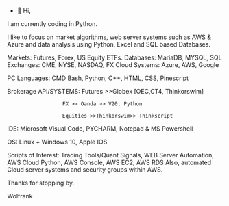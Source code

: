 - 👋 Hi, 

I am currently coding in Python. 

I like to focus on market algorithms, web server systems such as AWS & Azure and data analysis using Python, Excel and SQL based Databases. 

Markets:  Futures, Forex, US Equity ETFs.
Databases:  MariaDB, MYSQL, SQL
Exchanges:  CME, NYSE, NASDAQ, FX 
Cloud Systems:  Azure, AWS, Google

PC Languages:  CMD Bash, Python, C++, HTML, CSS, Pinescript 

Brokerage API/SYSTEMS: 
                      Futures >>Globex [OEC,CT4, Thinkorswim]
                      
                      FX >> Oanda >> V20, Python 
                      
                      Equities >>Thinkorswim>> Thinkscript
                      
                      

IDE:  Microsoft  Visual Code, PYCHARM, Notepad & MS Powershell  

OS: Linux + Windows 10, Apple IOS 

Scripts of Interest: Trading Tools/Quant Signals, WEB Server Automation, AWS Cloud Python, AWS Console, AWS EC2, AWS RDS 
Also, automated Cloud server systems and security groups within AWS.  

Thanks for stopping by.

Wolfrank




